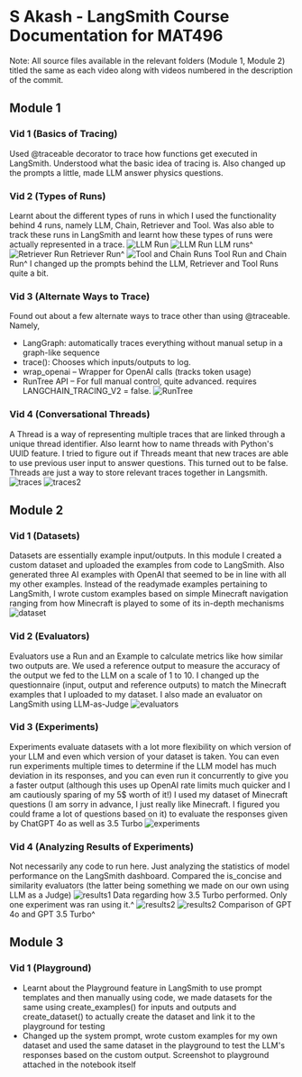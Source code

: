 # S Akash - LangSmith Course Documentation for MAT496
Note: All source files available in the relevant folders (Module 1, Module 2) titled the same as each video along with videos numbered in the description of the commit.
## Module 1
### Vid 1 (Basics of Tracing)
Used @traceable decorator to trace how functions get executed in LangSmith. Understood what the basic idea of tracing is. 
Also changed up the prompts a little, made LLM answer physics questions. 
### Vid 2 (Types of Runs)
Learnt about the different types of runs in which I used the functionality behind 4 runs, namely LLM, Chain, Retriever and Tool. Was also able to track these runs in LangSmith and learnt how these types of runs were actually represented in a trace. 
![LLM Run](https://i.gyazo.com/dc261feadb1ae3e3707f49e2daeb0332.png)
![LLM Run](https://i.gyazo.com/86230112373f2c5bbf3a13286c95a63e.png)
LLM runs^
![Retriever Run](https://i.gyazo.com/4a2725eaa0ff01c9ed25329b907c8cdc.png)
Retriever Run^
![Tool and Chain Runs](https://i.gyazo.com/31ee29036534e2dd652e6322d605b9d1.png)
Tool Run and Chain Run^
I changed up the prompts behind the LLM, Retriever and Tool Runs quite a bit.

### Vid 3 (Alternate Ways to Trace)
Found out about a few alternate ways to trace other than using @traceable. Namely,
- LangGraph: automatically traces everything without manual setup in a graph-like sequence
- trace(): Chooses which inputs/outputs to log.
- wrap_openai – Wrapper for OpenAI calls (tracks token usage)
- RunTree API – For full manual control, quite advanced. requires LANGCHAIN_TRACING_V2 = false.
![RunTree](https://i.gyazo.com/8df3b6105fb98d599ce41e624904de9f.png)

### Vid 4 (Conversational Threads)
A Thread is a way of representing multiple traces that are linked through a unique thread identifier. Also learnt how to name threads with Python's UUID feature.
I tried to figure out if Threads meant that new traces are able to use previous user input to answer questions. This turned out to be false. Threads are just a way to store relevant traces together in Langsmith.
![traces](https://i.gyazo.com/c73681441f7bfdde7c470edc13afa115.png)
![traces2](https://i.gyazo.com/59f8c8e47868d6eab2a77435634ae694.png)

## Module 2
### Vid 1 (Datasets)
Datasets are essentially example input/outputs. In this module I created a custom dataset and uploaded the examples from code to LangSmith. Also generated three AI examples with OpenAI that seemed to be in line with all my other examples. 
Instead of the readymade examples pertaining to LangSmith, I wrote custom examples based on simple Minecraft navigation ranging from how Minecraft is played to some of its in-depth mechanisms
![dataset](https://i.gyazo.com/c2af697e03ac760c550e9029e69356e9.png)

### Vid 2 (Evaluators)
Evaluators use a Run and an Example to calculate metrics like how similar two outputs are. We used a reference output to measure the accuracy of the output we fed to the LLM on a scale of 1 to 10.
I changed up the questionnaire (input, output and reference outputs) to match the Minecraft examples that I uploaded to my dataset. I also made an evaluator on LangSmith using LLM-as-Judge
![evaluators](https://i.gyazo.com/dbff230f28afaf277577ffac1b36d86b.png)

### Vid 3 (Experiments)
Experiments evaluate datasets with a lot more flexibility on which version of your LLM and even which version of your dataset is taken. 
You can even run experiments multiple times to determine if the LLM model has much deviation in its responses, and you can even run it concurrently to give you a faster output (although this uses up OpenAI rate limits much quicker and I am cautiously sparing of my 5$ worth of it!)
I used my dataset of Minecraft questions (I am sorry in advance, I just really like Minecraft. I figured you could frame a lot of questions based on it) to evaluate the responses given by ChatGPT 4o as well as 3.5 Turbo
![experiments](https://i.gyazo.com/e41e10f2c3129a064a165d7a19bfa9ca.png)

### Vid 4 (Analyzing Results of Experiments)
Not necessarily any code to run here. Just analyzing the statistics of model performance on the LangSmith dashboard. Compared the is_concise and similarity evaluators (the latter being something we made on our own using LLM as a Judge)
![results1](https://i.gyazo.com/7cc82daae91e306a802a5cf114529c42.png)
Data regarding how 3.5 Turbo performed. Only one experiment was ran using it.^
![results2](https://i.gyazo.com/5bf2b2cc6bdaf96986a84a96f6144bc5.png)
![results2](https://i.gyazo.com/03ca8c727a81ef84b0ff66fa2735ed95.png)
Comparison of GPT 4o and GPT 3.5 Turbo^

## Module 3
### Vid 1 (Playground)
- Learnt about the Playground feature in LangSmith to use prompt templates and then manually using code, we made datasets for the same using create_examples() for inputs and outputs and create_dataset() to actually create the dataset and link it to the playground for testing
- Changed up the system prompt, wrote custom examples for my own dataset and used the same dataset in the playground to test the LLM's responses based on the custom output. Screenshot to playground attached in the notebook itself
